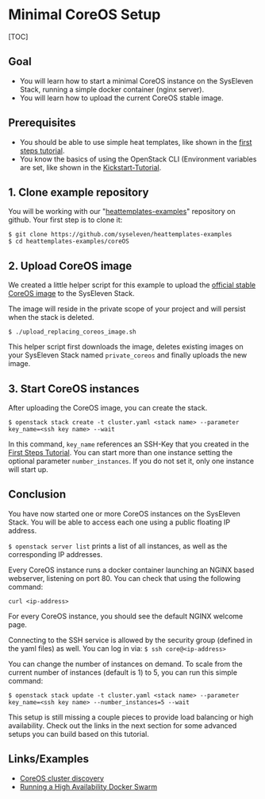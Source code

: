 # Minimal CoreOS Setup

[TOC]

## Goal

* You will learn how to start a minimal CoreOS instance on the SysEleven Stack, running a simple docker container (nginx server).
* You will learn how to upload the current CoreOS stable image.

## Prerequisites

* You should be able to use simple heat templates, like shown in the [first steps tutorial](01-firststeps/).
* You know the basics of using the OpenStack CLI (Environment variables are set, like shown in the [Kickstart-Tutorial](02-kickstart/).

## 1. Clone example repository

You will be working with our "[heattemplates-examples](https://github.com/syseleven/heattemplates-examples)" repository on github. Your first step is to clone it:

```
$ git clone https://github.com/syseleven/heattemplates-examples
$ cd heattemplates-examples/coreOS
```

## 2. Upload CoreOS image

We created a little helper script for this example to upload the [official stable CoreOS image](https://coreos.com/os/docs/latest/booting-on-openstack.html) to the SysEleven Stack.

The image will reside in the private scope of your project and will persist when the stack is deleted.

```
$ ./upload_replacing_coreos_image.sh
```

This helper script first downloads the image, deletes existing images on your SysEleven Stack named `private_coreos` and finally uploads the new image.

## 3. Start CoreOS instances

After uploading the CoreOS image, you can create the stack.

```
$ openstack stack create -t cluster.yaml <stack name> --parameter key_name=<ssh key name> --wait
```

In this command, `key_name` references an SSH-Key that you created in the [First Steps Tutorial](01-firststeps/#importing-your-ssh-key). You can start more than one instance setting the optional parameter `number_instances`. If you do not set it, only one instance will start up.

## Conclusion

You have now started one or more CoreOS instances on the SysEleven Stack. You will be able to access each one using a public floating IP address.

`$ openstack server list` prints a list of all instances, as well as the corresponding IP addresses.

Every CoreOS instance runs a docker container launching an NGINX based webserver, listening on port 80. You can check that using the following command:

`curl <ip-address>` 

For every CoreOS instance, you should see the default NGINX welcome page.

Connecting to the SSH service is allowed by the security group (defined in the yaml files) as well. You can log in via:
`$ ssh core@<ip-address>`

You can change the number of instances on demand. To scale from the current number of instances (default is 1) to 5, you can run this simple command:

```
$ openstack stack update -t cluster.yaml <stack name> --parameter key_name=<ssh key name> --number_instances=5 --wait
```

This setup is still missing a couple pieces to provide load balancing or high availability. Check out the links in the next section for some advanced setups you can build based on this tutorial.


## Links/Examples

* [CoreOS cluster discovery](https://coreos.com/os/docs/latest/cluster-discovery.html)
* [Running a High Availability Docker Swarm](http://tech.paulcz.net/2016/01/running-ha-docker-swarm/)
